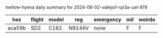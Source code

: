 mellow-hyena daily summary for 2024-08-02-vallejo1-rpi3a-uat-978

|hex|flight|model|reg|emergency|mil|weirdo|
|--|--|--|--|--|--|--|
|aca59b|SD2|C182|N914AV|none|F|F|
